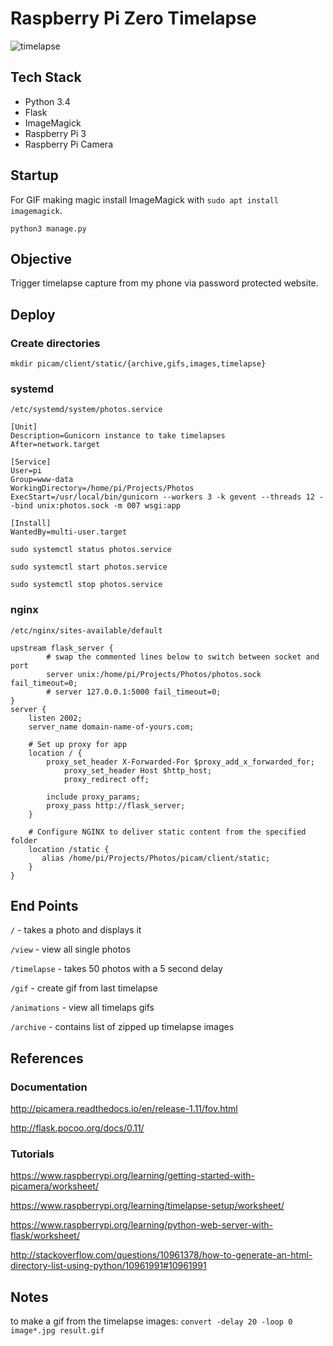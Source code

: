 # Raspberry Pi Zero Timelapse

![timelapse](https://github.com/mimiflynn/rpi-timelapse/blob/master/result.gif)

## Tech Stack

- Python 3.4
- Flask
- ImageMagick
- Raspberry Pi 3
- Raspberry Pi Camera

## Startup

For GIF making magic install ImageMagick with `sudo apt install imagemagick`.

`python3 manage.py`

## Objective

Trigger timelapse capture from my phone via password protected website.

## Deploy

### Create directories

```buildoutcfg
mkdir picam/client/static/{archive,gifs,images,timelapse}
```

### systemd

`/etc/systemd/system/photos.service`

```buildoutcfg
[Unit]
Description=Gunicorn instance to take timelapses
After=network.target

[Service]
User=pi
Group=www-data
WorkingDirectory=/home/pi/Projects/Photos
ExecStart=/usr/local/bin/gunicorn --workers 3 -k gevent --threads 12 --bind unix:photos.sock -m 007 wsgi:app

[Install]
WantedBy=multi-user.target
```

```buildoutcfg
sudo systemctl status photos.service

sudo systemctl start photos.service

sudo systemctl stop photos.service
```


### nginx

`/etc/nginx/sites-available/default`

```buildoutcfg
upstream flask_server {
        # swap the commented lines below to switch between socket and port
        server unix:/home/pi/Projects/Photos/photos.sock fail_timeout=0;
        # server 127.0.0.1:5000 fail_timeout=0;
}
server {
	listen 2002;
	server_name domain-name-of-yours.com;

	# Set up proxy for app
	location / {
	    proxy_set_header X-Forwarded-For $proxy_add_x_forwarded_for;
            proxy_set_header Host $http_host;
            proxy_redirect off;

	    include proxy_params;
	    proxy_pass http://flask_server;
	}
	
	# Configure NGINX to deliver static content from the specified folder
    location /static {
       alias /home/pi/Projects/Photos/picam/client/static;
    }
}
```


## End Points

`/` - takes a photo and displays it

`/view` - view all single photos

`/timelapse` - takes 50 photos with a 5 second delay

`/gif` - create gif from last timelapse

`/animations` - view all timelaps gifs

`/archive` - contains list of zipped up timelapse images

## References

### Documentation

http://picamera.readthedocs.io/en/release-1.11/fov.html

http://flask.pocoo.org/docs/0.11/

### Tutorials

https://www.raspberrypi.org/learning/getting-started-with-picamera/worksheet/

https://www.raspberrypi.org/learning/timelapse-setup/worksheet/

https://www.raspberrypi.org/learning/python-web-server-with-flask/worksheet/

http://stackoverflow.com/questions/10961378/how-to-generate-an-html-directory-list-using-python/10961991#10961991

## Notes

to make a gif from the timelapse images: `convert -delay 20 -loop 0 image*.jpg result.gif`
